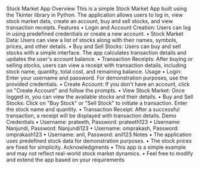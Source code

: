 Stock Market App
Overview
This is a simple Stock Market App built using the Tkinter library in Python. The application allows users to log in, view stock market data, create an account, buy and sell stocks, and view transaction receipts.
Features
•	Login and Account Creation: Users can log in using predefined credentials or create a new account.
•	Stock Market Data: Users can view a list of stocks along with their names, symbols, prices, and other details.
•	Buy and Sell Stocks: Users can buy and sell stocks with a simple interface. The app calculates transaction details and updates the user's account balance.
•	Transaction Receipts: After buying or selling stocks, users can view a receipt with transaction details, including stock name, quantity, total cost, and remaining balance.
Usage
•	Login: Enter your username and password. For demonstration purposes, use the provided credentials.
•	Create Account: If you don't have an account, click on "Create Account" and follow the prompts.
•	View Stock Market: Once logged in, you can view the available stocks and their details.
•	Buy and Sell Stocks: Click on "Buy Stock" or "Sell Stock" to initiate a transaction. Enter the stock name and quantity.
•	Transaction Receipt: After a successful transaction, a receipt will be displayed with transaction details.
Demo Credentials
•	Username: prateeth, Password: prateeth123
•	Username: Nanjundi, Password: Nanjundi123
•	Username: omprakash, Password: omprakash123
•	Username: anil, Password: anil123
Notes
•	The application uses predefined stock data for demonstration purposes.
•	The stock prices are fixed for simplicity.
Acknowledgments
•	This app is a simple example and may not reflect real-world stock market dynamics.
•	Feel free to modify and extend the app based on your requirements
